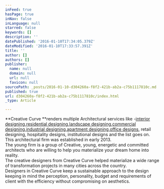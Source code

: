 ```yaml
---
inFeed: true
hasPage: true
inNav: false
inLanguage: null
starred: false
keywords: []
description: ''
datePublished: '2016-01-10T17:34:05.379Z'
dateModified: '2016-01-10T17:33:57.391Z'
title: ''
author: []
authors: []
publisher:
  name: null
  domain: null
  url: null
  favicon: null
sourcePath: _posts/2016-01-10-d304260a-f8f2-421b-ab2a-c75b1117810c.md
published: true
url: d304260a-f8f2-421b-ab2a-c75b1117810c/index.html
_type: Article

---
```

**Creative Curve **renders multiple Architectural services like -[interior designing][0],[residential designing][1],[landscape designing][2],[commercial designing][3],[industrial designing][4],[apartment designing][5],[office designs][0], retail designing, hospitality designs, institutional designs and the list goes on.  
This architectural firm was established in early 2013\.  
The young firm is a group of Creative, young, energetic and committed architects who are willing to help you materialize your dream home into reality.  
The creative designers from Creative Curve helped materialize a wide range of transformation projects in many cities across the country.  
Designers in Creative Curve keep a sustainable approach to the design keeping in mind the perception, personality, budget and requirements of client with the efficiency without compromising on aesthetics.

[0]: http://creativecurve.in/projects_interior.html
[1]: http://creativecurve.in/projects_individual_houses.html
[2]: http://creativecurve.in/projects_landscape.html
[3]: http://creativecurve.in/projects_commercial.html
[4]: http://creativecurve.in/projects_industrial.html
[5]: http://creativecurve.in/projects_urban_living.html